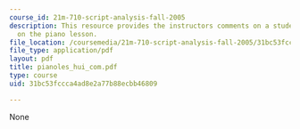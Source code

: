 ```yaml
---
course_id: 21m-710-script-analysis-fall-2005
description: This resource provides the instructors comments on a students presentation
  on the piano lesson.
file_location: /coursemedia/21m-710-script-analysis-fall-2005/31bc53fccca4ad8e2a77b88ecbb46809_pianoles_hui_com.pdf
file_type: application/pdf
layout: pdf
title: pianoles_hui_com.pdf
type: course
uid: 31bc53fccca4ad8e2a77b88ecbb46809

---
```

None